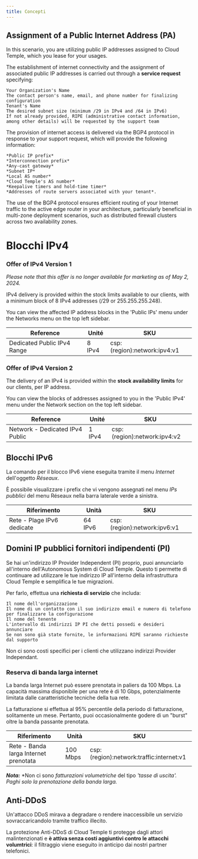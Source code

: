 ```yaml
---
title: Concepti
---
```


## Assignment of a Public Internet Address (PA)

In this scenario, you are utilizing public IP addresses assigned to Cloud Temple, which you lease for your usages.

The establishment of internet connectivity and the assignment of associated public IP addresses is carried out through a **service request** specifying:

    Your Organization's Name
    The contact person's name, email, and phone number for finalizing configuration
    Tenant's Name
    The desired subnet size (minimum /29 in IPv4 and /64 in IPv6)
    If not already provided, RIPE (administrative contact information, among other details) will be requested by the support team

The provision of internet access is delivered via the BGP4 protocol in response to your support request, which will provide the following information:

    *Public IP prefix*
    *Interconnection prefix*
    *Any-cast gateway*
    *Subnet IP*
    *Local AS number*
    *Cloud Temple's AS number*
    *Keepalive timers and hold-time timer*
    *Addresses of route servers associated with your tenant*.

The use of the BGP4 protocol ensures efficient routing of your Internet traffic to the active edge router in your architecture, particularly beneficial in multi-zone deployment scenarios, such as distributed firewall clusters across two availability zones.

# Blocchi IPv4

### Offer of IPv4 Version 1

*Please note that this offer is no longer available for marketing as of May 2, 2024.*

IPv4 delivery is provided within the stock limits available to our clients, with a minimum block of 8 IPv4 addresses (/29 or 255.255.255.248).

You can view the affected IP address blocks in the 'Public IPs' menu under the Networks menu on the top left sidebar.

| Reference                             | Unité  | SKU                          |
| ------------------------------------- | ------ | ---------------------------- |
| Dedicated Public IPv4 Range          | 8 IPv4 | csp:(region):network:ipv4:v1 |

### Offer of IPv4 Version 2

The delivery of an IPv4 is provided within the **stock availability limits** for our clients, per IP address.

You can view the blocks of addresses assigned to you in the 'Public IPv4' menu under the Network section on the top left sidebar.

| Reference                     | Unité  | SKU                          |
| ----------------------------- | ------ | ---------------------------- |
| Network - Dedicated IPv4 Public | 1 IPv4 | csp:(region):network:ipv4:v2 |

## Blocchi IPv6

La comando per il blocco IPv6 viene eseguita tramite il menu *Internet* dell'oggetto *Réseaux*.

È possibile visualizzare i prefix che vi vengono assegnati nel menu *IPs pubblici* del menu Réseaux nella barra laterale verde a sinistra.

| Riferimento                             | Unità   | SKU                          |
| ------------------------------------- | ------- | ---------------------------- |
| Rete - Plage IPv6 dedicate            | 64 IPv6 | csp:(region):network:ipv6:v1 |

## Domini IP pubblici fornitori indipendenti (PI)

Se hai un'indirizzo IP Provider Independent (PI) proprio, puoi annunciarlo all'interno dell'Autonomous System di Cloud Temple. Questo ti permette di continuare ad utilizzare le tue indirizzo IP all'interno della infrastruttura Cloud Temple e semplifica le tue migrazioni.

Per farlo, effettua una **richiesta di servizio** che includa:

    Il nome dell'organizzazione
    Il nome di un contatto con il suo indirizzo email e numero di telefono per finalizzare la configurazione
    Il nome del tenente
    L'intervallo di indirizzi IP PI che detti possedi e desideri annunciare
    Se non sono già state fornite, le informazioni RIPE saranno richieste dal supporto

Non ci sono costi specifici per i clienti che utilizzano indirizzi Provider Independant.

### Reserva di banda larga internet

La banda larga Internet può essere prenotata in paliers da 100 Mbps. La capacità massima disponibile per una rete è di 10 Gbps, potenzialmente limitata dalle caratteristiche tecniche della tua rete.

La fatturazione si effettua al 95% percentile della periodo di fatturazione, solitamente un mese. Pertanto, puoi occasionalmente godere di un "burst" oltre la banda passante prenotata.

| Riferimento                                  | Unità    | SKU                                         |
| -----------------------------------------------| -------- | ------------------------------------------ |
| Rete - Banda larga Internet prenotata       | 100 Mbps  | csp:(region):network:traffic:internet:v1 |

__*Nota:*__
*Non ci sono *fatturazioni volumetriche* del tipo *'tasse di uscita'. Paghi solo la prenotazione della banda larga.*

## Anti-DDoS

Un'attacco DDoS mirava a degradare o rendere inaccessibile un servizio sovraccaricandolo tramite traffico illecito.

La protezione Anti-DDoS di Cloud Temple ti protegge dagli attori malintenzionati e **è attiva senza costi aggiuntivi contro le attacchi volumtrici**: il filtraggio viene eseguito in anticipo dai nostri partner telefonici.
